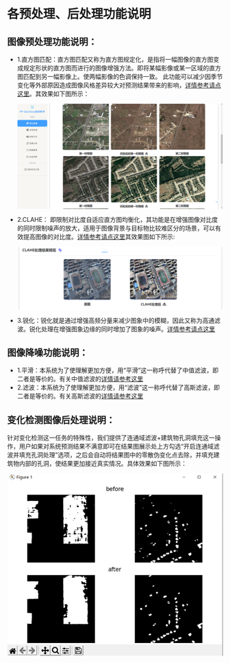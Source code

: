 # 各预处理、后处理功能说明
## 图像预处理功能说明：
- 1.直方图匹配：直方图匹配又称为直方图规定化，是指将一幅图像的直方图变成规定形状的直方图而进行的图像增强方法。即将某幅影像或某一区域的直方图匹配到另一幅影像上。使两幅影像的色调保持一致。
此功能可以减少因季节变化等外部原因造成图像风格差异较大对预测结果带来的影响，[详情参考请点这里](https://blog.csdn.net/mmmmmk_/article/details/82927411)。其效果如下图所示：
  <p align="center">
    <img src="../images/hismatch.png" align="middle" width = "600" />
  </p>
- 2.CLAHE： 即限制对比度自适应直方图均衡化，其功能是在增强图像对比度的同时限制噪声的放大，适用于图像背景与目标物比较难区分的场景，可以有效提高图像的对比度。[详情参考请点这里](https://blog.csdn.net/qq_43743037/article/details/107195117)其效果图如下所示:
  <p align="center">
    <img src="../images/CLAHE.png" align="middle" width = "600" />
  </p>
- 3.锐化：锐化就是通过增强高频分量来减少图象中的模糊，因此又称为高通滤波。锐化处理在增强图象边缘的同时增加了图象的噪声。[详情参考请点这里](https://blog.csdn.net/qq_50559644/article/details/123925265)
## 图像降噪功能说明：
- 1.平滑：本系统为了使理解更加方便，用“平滑”这一称呼代替了中值滤波，即二者是等价的。有关中值滤波的[详情请参考这里](https://blog.csdn.net/qq_50559644/article/details/123925265)
- 2.滤波：本系统为了使理解更加方便，用“滤波”这一称呼代替了高斯滤波，即二者是等价的。有关高斯滤波的[详情请参考这里](https://blog.csdn.net/qq_50559644/article/details/123925265)
## 变化检测图像后处理说明：
针对变化检测这一任务的特殊性，我们提供了连通域滤波+建筑物孔洞填充这一操作，用户如果对系统预测结果不满意即可在结果图展示处上方勾选“开启连通域滤波并填充孔洞处理”选项，之后会自动将结果图中的零散伪变化点去除，并填充建筑物内部的孔洞，使结果更加接近真实情况。具体效果如下图所示：
  <p align="center">
    <img src="../images/lvbo.png" align="middle" width = "600" />
  </p>
